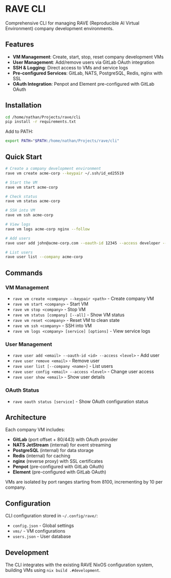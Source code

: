 # RAVE CLI

Comprehensive CLI for managing RAVE (Reproducible AI Virtual Environment) company development environments.

## Features

- **VM Management**: Create, start, stop, reset company development VMs
- **User Management**: Add/remove users via GitLab OAuth integration  
- **SSH & Logging**: Direct access to VMs and service logs
- **Pre-configured Services**: GitLab, NATS, PostgreSQL, Redis, nginx with SSL
- **OAuth Integration**: Penpot and Element pre-configured with GitLab OAuth

## Installation

```bash
cd /home/nathan/Projects/rave/cli
pip install -r requirements.txt
```

Add to PATH:
```bash
export PATH="$PATH:/home/nathan/Projects/rave/cli"
```

## Quick Start

```bash
# Create a company development environment
rave vm create acme-corp --keypair ~/.ssh/id_ed25519

# Start the VM
rave vm start acme-corp

# Check status
rave vm status acme-corp

# SSH into VM
rave vm ssh acme-corp

# View logs
rave vm logs acme-corp nginx --follow

# Add users
rave user add john@acme-corp.com --oauth-id 12345 --access developer --company acme-corp

# List users
rave user list --company acme-corp
```

## Commands

### VM Management
- `rave vm create <company> --keypair <path>` - Create company VM
- `rave vm start <company>` - Start VM
- `rave vm stop <company>` - Stop VM  
- `rave vm status [company] [--all]` - Show VM status
- `rave vm reset <company>` - Reset VM to clean state
- `rave vm ssh <company>` - SSH into VM
- `rave vm logs <company> [service] [options]` - View service logs

### User Management
- `rave user add <email> --oauth-id <id> --access <level>` - Add user
- `rave user remove <email>` - Remove user
- `rave user list [--company <name>]` - List users
- `rave user config <email> --access <level>` - Change user access
- `rave user show <email>` - Show user details

### OAuth Status
- `rave oauth status [service]` - Show OAuth configuration status

## Architecture

Each company VM includes:
- **GitLab** (port offset + 80/443) with OAuth provider
- **NATS JetStream** (internal) for event streaming
- **PostgreSQL** (internal) for data storage
- **Redis** (internal) for caching
- **nginx** (reverse proxy) with SSL certificates
- **Penpot** (pre-configured with GitLab OAuth)
- **Element** (pre-configured with GitLab OAuth)

VMs are isolated by port ranges starting from 8100, incrementing by 10 per company.

## Configuration

CLI configuration stored in `~/.config/rave/`:
- `config.json` - Global settings
- `vms/` - VM configurations
- `users.json` - User database

## Development

The CLI integrates with the existing RAVE NixOS configuration system, building VMs using `nix build .#development`.